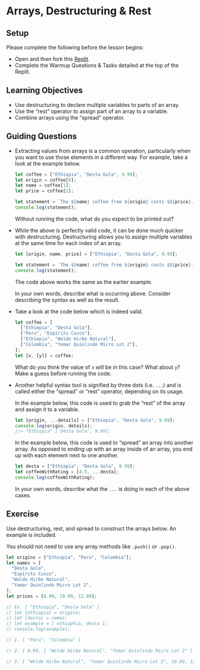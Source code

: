 # Arrays, Destructuring & Rest

## Setup

Please complete the following before the lesson begins:

- Open and then fork this [Replit](https://replit.com/@bwreid/Arrays-Part-III#index.js).
- Complete the Warmup Questions & Tasks detailed at the top of the Replit.

## Learning Objectives

- Use destructuring to declare multiple variables to parts of an array.
- Use the “rest” operator to assign part of an array to a variable.
- Combine arrays using the “spread” operator.

## Guiding Questions

- Extracting values from arrays is a common operation, particularly when you want to use those elements in a different way. For example, take a look at the example below.

  ```js
  let coffee = ["Ethiopia", "Desta Gola", 9.99];
  let origin = coffee[0];
  let name = coffee[1];
  let price = coffee[2];

  let statement = `The ${name} coffee from ${origin} costs $${price}.`;
  console.log(statement);
  ```

  Without running the code, what do you expect to be printed out?

- While the above is perfectly valid code, it can be done much quicker with destructuring. Destructuring allows you to assign multiple variables at the same time for each index of an array.

  ```js
  let [origin, name, price] = ["Ethiopia", "Desta Gola", 9.99];

  let statement = `The ${name} coffee from ${origin} costs $${price}.`;
  console.log(statement);
  ```

  The code above works the same as the earlier example.

  In your own words, describe what is occurring above. Consider describing the syntax as well as the result.

- Take a look at the code below which is indeed valid.

  ```js
  let coffee = [
    ["Ethiopia", "Desta Gola"],
    ["Peru", "Espíritu Cusco"],
    ["Ethiopia", "Wolde Hirbe Natural"],
    ["Colombia", "Yomar Quinlindo Micro Lot 2"],
  ];
  let [x, [y]] = coffee;
  ```

  What do you think the value of `x` will be in this case? What about `y`? Make a guess before running the code.

- Another helpful syntax tool is signified by three dots (i.e. `...`) and is called either the “spread” or “rest” operator, depending on its usage.

  In the example below, this code is used to grab the “rest” of the array and assign it to a variable.

  ```js
  let [origin, ...details] = ["Ethiopia", "Desta Gola", 9.99];
  console.log(origin, details);
  //> "Ethiopia" ['Desta Gola', 9.99];
  ```

  In the example below, this code is used to “spread” an array into another array. As opposed to ending up with an array inside of an array, you end up with each element next to one another.

  ```js
  let desta = ["Ethiopia", "Desta Gola", 9.99];
  let coffeeWithRating = [4.5, ...desta];
  console.log(coffeeWithRating);
  ```

  In your own words, describe what the `...` is doing in each of the above cases.

## Exercise

Use destructuring, rest, and spread to construct the arrays below. An example is included.

You should not need to use any array methods like `.push()` or `.pop()`.

```js
let origins = ["Ethiopia", "Peru", "Colombia"];
let names = [
  "Desta Gola",
  "Espíritu Cusco",
  "Wolde Hirbe Natural",
  "Yomar Quinlindo Micro Lot 2",
];
let prices = [8.99, 10.99, 12.99];

// Ex. [ "Ethiopia", "Desta Gola" ]
// let [ethiopia] = origins;
// let [desta] = names;
// let example = [ ethiophia, desta ];
// console.log(example);

// 1. [ "Peru", "Colombia" ]

// 2. [ 8.99, [ "Wolde Hirbe Natural", "Yomar Quinlindo Micro Lot 2" ] ]

// 3. [ "Wolde Hirbe Natural", "Yomar Quinlindo Micro Lot 2", 10.99, 12.99 ]
```
